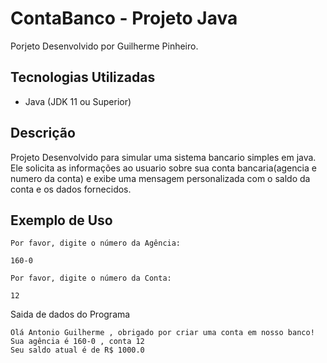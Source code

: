 # ContaBanco - Projeto Java

Porjeto Desenvolvido por Guilherme Pinheiro.

## Tecnologias Utilizadas

* Java (JDK 11 ou Superior)

## Descrição

Projeto Desenvolvido para simular uma sistema bancario simples em java. Ele solicita as informações ao usuario sobre sua conta bancaria(agencia e numero da conta) e exibe uma mensagem personalizada com o saldo da conta e os dados fornecidos.

## Exemplo de Uso

```
Por favor, digite o número da Agência:

160-0

Por favor, digite o número da Conta:

12
```

Saida de dados do Programa

```
Olá Antonio Guilherme , obrigado por criar uma conta em nosso banco!
Sua agência é 160-0 , conta 12
Seu saldo atual é de R$ 1000.0
```